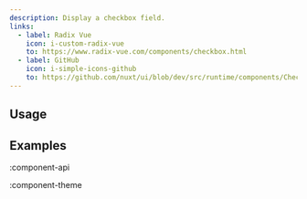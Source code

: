 ```yaml
---
description: Display a checkbox field.
links:
  - label: Radix Vue
    icon: i-custom-radix-vue
    to: https://www.radix-vue.com/components/checkbox.html
  - label: GitHub
    icon: i-simple-icons-github
    to: https://github.com/nuxt/ui/blob/dev/src/runtime/components/Checkbox.vue
---
```


## Usage

## Examples

:component-api

:component-theme
